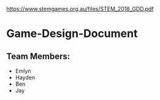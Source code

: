 https://www.stemgames.org.au/files/STEM_2018_GDD.pdf
# Game-Design-Document

## Team Members:
* Emlyn
* Hayden
* Ben
* Jay
